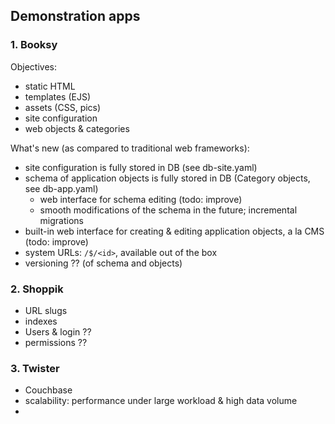 ## Demonstration apps

### 1. Booksy

Objectives:
- static HTML
- templates (EJS)
- assets (CSS, pics)
- site configuration
- web objects & categories

What's new (as compared to traditional web frameworks):
- site configuration is fully stored in DB (see db-site.yaml)
- schema of application objects is fully stored in DB (Category objects, see db-app.yaml)
  - web interface for schema editing (todo: improve)
  - smooth modifications of the schema in the future; incremental migrations
- built-in web interface for creating & editing application objects, a la CMS (todo: improve)
- system URLs: `/$/<id>`, available out of the box
- versioning ?? (of schema and objects)


### 2. Shoppik

- URL slugs
- indexes
- Users & login ??
- permissions ??


### 3. Twister

- Couchbase
- scalability: performance under large workload & high data volume
- 